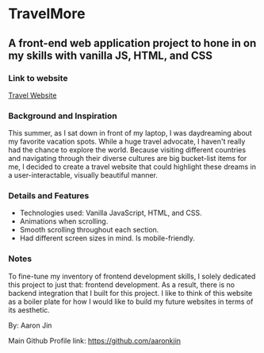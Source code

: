 # TravelMore

## A front-end web application project to hone in on my skills with vanilla JS, HTML, and CSS

### Link to website

[Travel Website](https://aaron-jin-travel.netlify.app/)

### Background and Inspiration

This summer, as I sat down in front of my laptop, I was daydreaming about my favorite vacation spots. While a huge travel advocate, I haven't really had the chance to explore the world. Because visiting different countries and navigating through their diverse cultures are big bucket-list items for me, I decided to create a travel website that could highlight these dreams in a user-interactable, visually beautiful manner.

### Details and Features

- Technologies used: Vanilla JavaScript, HTML, and CSS.
- Animations when scrolling.
- Smooth scrolling throughout each section.
- Had different screen sizes in mind. Is mobile-friendly.

### Notes

To fine-tune my inventory of frontend development skills, I solely dedicated this project to just that: frontend development. As a result, there is no backend integration that I built for this project. I like to think of this website as a boiler plate for how I would like to build my future websites in terms of its aesthetic.

By: Aaron Jin

Main Github Profile link: https://github.com/aaronkjin
